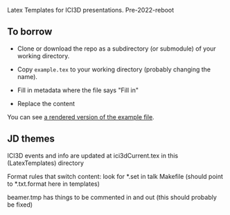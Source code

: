 Latex Templates for ICI3D presentations. Pre-2022-reboot

## To borrow

* Clone or download the repo as a subdirectory (or submodule) of your working directory. 

* Copy `example.tex` to your working directory (probably changing the name).

* Fill in metadata where the file says "Fill in"

* Replace the content

You can see [a rendered version of the example file](https://github.com/ICI3D/LatexTemplates/blob/master/git_push/example.pdf).

## JD themes

ICI3D events and info are updated at ici3dCurrent.tex in this (LatexTemplates) directory

Format rules that switch content: look for *.set in talk Makefile (should point to *.txt.format here in templates)

beamer.tmp has things to be commented in and out (this should probably be fixed)
